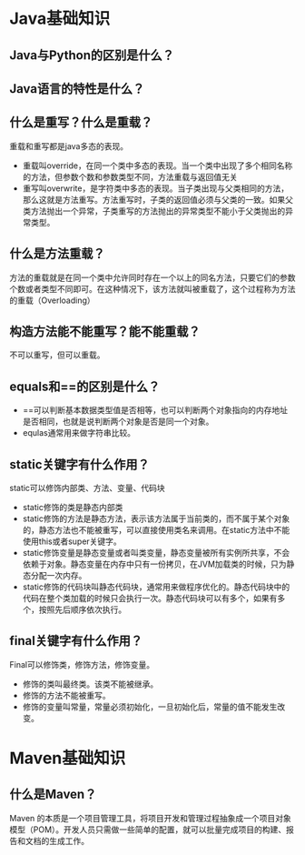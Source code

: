# Java基础知识

## Java与Python的区别是什么？


## Java语言的特性是什么？


## 什么是重写？什么是重载？
重载和重写都是java多态的表现。
- 重载叫override，在同一个类中多态的表现。当一个类中出现了多个相同名称的方法，但参数个数和参数类型不同，方法重载与返回值无关
- 重写叫overwrite，是字符类中多态的表现。当子类出现与父类相同的方法，那么这就是方法重写。方法重写时，子类的返回值必须与父类的一致。如果父类方法抛出一个异常，子类重写的方法抛出的异常类型不能小于父类抛出的异常类型。


## 什么是方法重载？
方法的重载就是在同一个类中允许同时存在一个以上的同名方法，只要它们的参数个数或者类型不同即可。在这种情况下，该方法就叫被重载了，这个过程称为方法的重载（Overloading）

## 构造方法能不能重写？能不能重载？
不可以重写，但可以重载。

## equals和==的区别是什么？
- ==可以判断基本数据类型值是否相等，也可以判断两个对象指向的内存地址是否相同，也就是说判断两个对象是否是同一个对象。
- equlas通常用来做字符串比较。

## static关键字有什么作用？
static可以修饰内部类、方法、变量、代码块

- static修饰的类是静态内部类
- static修饰的方法是静态方法，表示该方法属于当前类的，而不属于某个对象的，静态方法也不能被重写，可以直接使用类名来调用。在static方法中不能使用this或者super关键字。
- static修饰变量是静态变量或者叫类变量，静态变量被所有实例所共享，不会依赖于对象。静态变量在内存中只有一份拷贝，在JVM加载类的时候，只为静态分配一次内存。
- static修饰的代码块叫静态代码块，通常用来做程序优化的。静态代码块中的代码在整个类加载的时候只会执行一次。静态代码块可以有多个，如果有多个，按照先后顺序依次执行。


## final关键字有什么作用？
Final可以修饰类，修饰方法，修饰变量。
- 修饰的类叫最终类。该类不能被继承。
- 修饰的方法不能被重写。
- 修饰的变量叫常量，常量必须初始化，一旦初始化后，常量的值不能发生改变。


# Maven基础知识
## 什么是Maven？
Maven 的本质是一个项目管理工具，将项目开发和管理过程抽象成一个项目对象模型（POM）。开发人员只需做一些简单的配置，就可以批量完成项目的构建、报告和文档的生成工作。


